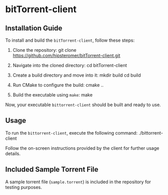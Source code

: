# bitTorrent-client

## Installation Guide

To install and build the `bitTorrent-client`, follow these steps:

1. Clone the repository: git clone https://github.com/hipsteromer/bitTorrent-client.git


2. Navigate into the cloned directory: cd bitTorrent-client


3. Create a build directory and move into it:
mkdir build
cd build

4. Run CMake to configure the build:
cmake ..


5. Build the executable using `make`:
make

Now, your executable `bittorrent-client` should be built and ready to use.

## Usage

To run the `bittorrent-client`, execute the following command:
./bittorrent-client


Follow the on-screen instructions provided by the client for further usage details.

## Included Sample Torrent File

A sample torrent file (`sample.torrent`) is included in the repository for testing purposes.



